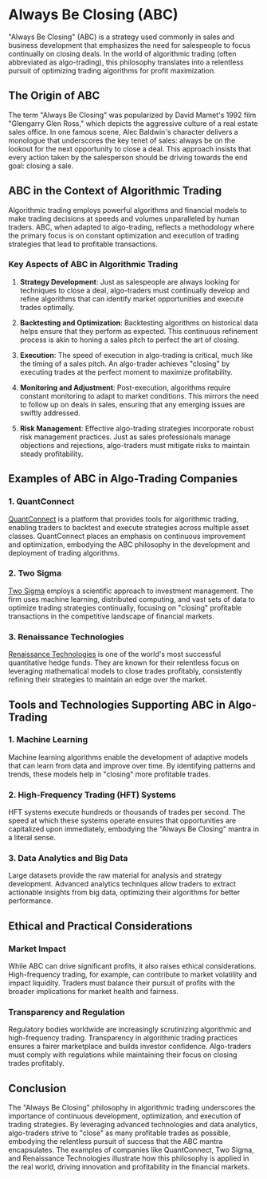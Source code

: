 # Always Be Closing (ABC)

"Always Be Closing" (ABC) is a strategy used commonly in sales and business development that emphasizes the need for salespeople to focus continually on closing deals. In the world of algorithmic trading (often abbreviated as algo-trading), this philosophy translates into a relentless pursuit of optimizing trading algorithms for profit maximization. 

## The Origin of ABC

The term "Always Be Closing" was popularized by David Mamet's 1992 film "Glengarry Glen Ross," which depicts the aggressive culture of a real estate sales office. In one famous scene, Alec Baldwin's character delivers a monologue that underscores the key tenet of sales: always be on the lookout for the next opportunity to close a deal. This approach insists that every action taken by the salesperson should be driving towards the end goal: closing a sale.

## ABC in the Context of Algorithmic Trading

Algorithmic trading employs powerful algorithms and financial models to make trading decisions at speeds and volumes unparalleled by human traders. ABC, when adapted to algo-trading, reflects a methodology where the primary focus is on constant optimization and execution of trading strategies that lead to profitable transactions.

### Key Aspects of ABC in Algorithmic Trading

1. **Strategy Development**: Just as salespeople are always looking for techniques to close a deal, algo-traders must continually develop and refine algorithms that can identify market opportunities and execute trades optimally.

2. **Backtesting and Optimization**: Backtesting algorithms on historical data helps ensure that they perform as expected. This continuous refinement process is akin to honing a sales pitch to perfect the art of closing.

3. **Execution**: The speed of execution in algo-trading is critical, much like the timing of a sales pitch. An algo-trader achieves "closing" by executing trades at the perfect moment to maximize profitability.

4. **Monitoring and Adjustment**: Post-execution, algorithms require constant monitoring to adapt to market conditions. This mirrors the need to follow up on deals in sales, ensuring that any emerging issues are swiftly addressed.

5. **Risk Management**: Effective algo-trading strategies incorporate robust risk management practices. Just as sales professionals manage objections and rejections, algo-traders must mitigate risks to maintain steady profitability.

## Examples of ABC in Algo-Trading Companies

### 1. QuantConnect

[QuantConnect](https://www.quantconnect.com) is a platform that provides tools for algorithmic trading, enabling traders to backtest and execute strategies across multiple asset classes. QuantConnect places an emphasis on continuous improvement and optimization, embodying the ABC philosophy in the development and deployment of trading algorithms.

### 2. Two Sigma

[Two Sigma](https://www.twosigma.com) employs a scientific approach to investment management. The firm uses machine learning, distributed computing, and vast sets of data to optimize trading strategies continually, focusing on "closing" profitable transactions in the competitive landscape of financial markets.

### 3. Renaissance Technologies

[Renaissance Technologies](https://www.rentec.com) is one of the world's most successful quantitative hedge funds. They are known for their relentless focus on leveraging mathematical models to close trades profitably, consistently refining their strategies to maintain an edge over the market.

## Tools and Technologies Supporting ABC in Algo-Trading

### 1. Machine Learning

Machine learning algorithms enable the development of adaptive models that can learn from data and improve over time. By identifying patterns and trends, these models help in "closing" more profitable trades.

### 2. High-Frequency Trading (HFT) Systems

HFT systems execute hundreds or thousands of trades per second. The speed at which these systems operate ensures that opportunities are capitalized upon immediately, embodying the "Always Be Closing" mantra in a literal sense.

### 3. Data Analytics and Big Data

Large datasets provide the raw material for analysis and strategy development. Advanced analytics techniques allow traders to extract actionable insights from big data, optimizing their algorithms for better performance.

## Ethical and Practical Considerations

### Market Impact

While ABC can drive significant profits, it also raises ethical considerations. High-frequency trading, for example, can contribute to market volatility and impact liquidity. Traders must balance their pursuit of profits with the broader implications for market health and fairness.

### Transparency and Regulation

Regulatory bodies worldwide are increasingly scrutinizing algorithmic and high-frequency trading. Transparency in algorithmic trading practices ensures a fairer marketplace and builds investor confidence. Algo-traders must comply with regulations while maintaining their focus on closing trades profitably.

## Conclusion

The "Always Be Closing" philosophy in algorithmic trading underscores the importance of continuous development, optimization, and execution of trading strategies. By leveraging advanced technologies and data analytics, algo-traders strive to "close" as many profitable trades as possible, embodying the relentless pursuit of success that the ABC mantra encapsulates. The examples of companies like QuantConnect, Two Sigma, and Renaissance Technologies illustrate how this philosophy is applied in the real world, driving innovation and profitability in the financial markets.